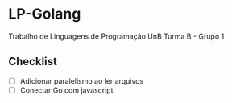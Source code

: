 # LP-Golang
Trabalho de Linguagens de Programação UnB Turma B - Grupo 1

## Checklist
- [ ] Adicionar paralelismo ao ler arquivos
- [ ] Conectar Go com javascript
